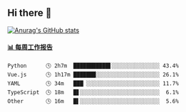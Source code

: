 ## Hi there 👋

[![Anurag's GitHub stats](https://github-readme-stats-orilights.vercel.app/api?username=orilights)](https://github.com/anuraghazra/github-readme-stats)

<!--
**OriLight152/OriLight152** is a ✨ _special_ ✨ repository because its `README.md` (this file) appears on your GitHub profile.

Here are some ideas to get you started:

- 🔭 I’m currently working on ...
- 🌱 I’m currently learning ...
- 👯 I’m looking to collaborate on ...
- 🤔 I’m looking for help with ...
- 💬 Ask me about ...
- 📫 How to reach me: ...
- 😄 Pronouns: ...
- ⚡ Fun fact: ...
-->

<!-- waka-box start -->
#### <a href="https://gist.github.com/92c8d5b388768c10efcba86e82b7c4fb" target="_blank">📊 每周工作报告</a>
```text
Python      🕓 2h7m  ███████████▋░░░░░░░░░░░░░░░ 43.4%
Vue.js      🕓 1h17m ███████░░░░░░░░░░░░░░░░░░░░ 26.1%
YAML        🕓 34m   ███▏░░░░░░░░░░░░░░░░░░░░░░░ 11.7%
TypeScript  🕓 18m   █▋░░░░░░░░░░░░░░░░░░░░░░░░░  6.1%
Other       🕓 16m   █▌░░░░░░░░░░░░░░░░░░░░░░░░░  5.6%
```
<!-- Powered by https://github.com/journey-ad/waka-box-go . -->
<!-- waka-box end -->
